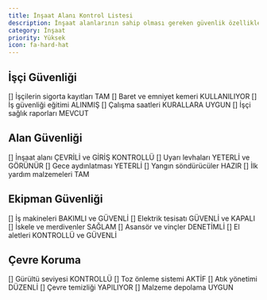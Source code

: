 ```yaml
---
title: İnşaat Alanı Kontrol Listesi
description: İnşaat alanlarının sahip olması gereken güvenlik özellikleri
category: İnşaat
priority: Yüksek
icon: fa-hard-hat
---
```


## İşçi Güvenliği

[] İşçilerin sigorta kayıtları TAM
[] Baret ve emniyet kemeri KULLANILIYOR
[] İş güvenliği eğitimi ALINMIŞ
[] Çalışma saatleri KURALLARA UYGUN
[] İşçi sağlık raporları MEVCUT

## Alan Güvenliği

[] İnşaat alanı ÇEVRİLİ ve GİRİŞ KONTROLLÜ
[] Uyarı levhaları YETERLİ ve GÖRÜNÜR
[] Gece aydınlatması YETERLİ
[] Yangın söndürücüler HAZIR
[] İlk yardım malzemeleri TAM

## Ekipman Güvenliği

[] İş makineleri BAKIMLI ve GÜVENLİ
[] Elektrik tesisatı GÜVENLİ ve KAPALI
[] İskele ve merdivenler SAĞLAM
[] Asansör ve vinçler DENETİMLİ
[] El aletleri KONTROLLÜ ve GÜVENLİ

## Çevre Koruma

[] Gürültü seviyesi KONTROLLÜ
[] Toz önleme sistemi AKTİF
[] Atık yönetimi DÜZENLİ
[] Çevre temizliği YAPILIYOR
[] Malzeme depolama UYGUN
